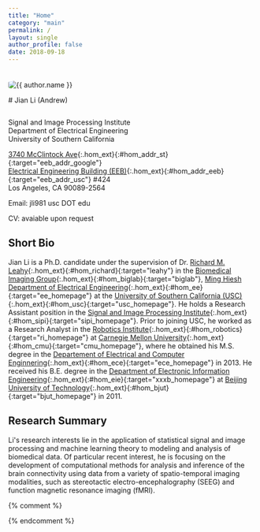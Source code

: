 ```yaml
---
title: "Home"
category: "main"
permalink: /
layout: single
author_profile: false
date: 2018-09-18
---
```



<div class="pull-right" style="margin-top:2.5em; margin-bottom:0em; margin-right:2em">
    <img src="{{ "Andrew_S9.jpg" | prepend: "/images/" | prepend: base_path }}" class="author__avatar__2" style="border-radius:20%;" alt="{{ author.name }}">
</div>

<div style="margin-top:1em;"> </div>
# Jian Li (Andrew)
<div style="margin-top:2em;"> </div>

Signal and Image Processing Institute  
Department of Electrical Engineering  
University of Southern California

[3740 McClintock Ave](https://www.google.com/maps/place/3740+McClintock+Ave,+Los+Angeles,+CA+90089/@34.0197322,-118.2923055,17z/data=!4m5!3m4!1s0x80c2c7fc82ea93e5:0xdf2fc63576212881!8m2!3d34.0197278!4d-118.2901168){:.hom_ext}{:#hom_addr_st}{:target="eeb_addr_google"}  
[Electrical Engineering Building (EEB)](http://web-app.usc.edu/maps/?id=117){:.hom_ext}{:#hom_addr_eeb}{:target="eeb_addr_usc"} #424  
Los Angeles, CA 90089-2564

<i class="fa fa-envelope-o" aria-hidden="true"></i> Email: jli981 <i class="fa fa-at" aria-hidden="true"></i> usc DOT edu

CV: avaiable upon request

## Short Bio

Jian Li is a Ph.D. candidate under the supervision of Dr. [Richard M. Leahy](https://viterbi.usc.edu/directory/faculty/Leahy/Richard){:.hom_ext}{:#hom_richard}{:target="leahy"} in the [Biomedical Imaging Group](http://neuroimage.usc.edu/neuro){:.hom_ext}{:#hom_biglab}{:target="biglab"}, [Ming Hiesh Department of Electrical Engineering](https://minghsiehee.usc.edu){:.hom_ext}{:#hom_ee}{:target="ee_homepage"} at the [University of Southern California (USC)](www.usc.edu){:.hom_ext}{:#hom_usc}{:target="usc_homepage"}. He holds a Research Assistant position in the [Signal and Image Processing Institute](https://minghsiehee.usc.edu/groups-and-institutes/sipi/){:.hom_ext}{:#hom_sipi}{:target="sipi_homepage"}. Prior to joining USC, he worked as a Research Analyst in the [Robotics Institute](https://www.ri.cmu.edu){:.hom_ext}{:#hom_robotics}{:target="ri_homepage"} at [Carnegie Mellon University](http://www.cmu.edu){:.hom_ext}{:#hom_cmu}{:target="cmu_homepage"}, where he obtained his M.S. degree in the [Departement of Electrical and Computer Enginnering](https://www.ece.cmu.edu/){:.hom_ext}{:#hom_ece}{:target="ece_homepage"} in 2013. He received his B.E. degree in the [Department of Electronic Information Engineering](http://xxxb.bjut.edu.cn/index.html){:.hom_ext}{:#hom_eie}{:target="xxxb_homepage"} at [Beijing University of Technology](http://english.bjut.edu.cn/){:.hom_ext}{:#hom_bjut}{:target="bjut_homepage"} in 2011.


## Research Summary
Li's research interests lie in the application of statistical signal and image processing and machine learning theory to modeling and analysis of biomedical data. Of particular recent interest, he is focusing on the development of computational methods for analysis and inference of the brain connectivity using data from a variety of spatio-temporal imaging modalities, such as stereotactic electro-encephalography (SEEG) and function magnetic resonance imaging (fMRI).


{% comment %}

{% endcomment %}
